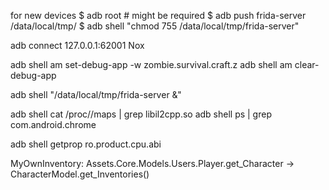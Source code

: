 for new devices
$ adb root # might be required
$ adb push frida-server /data/local/tmp/
$ adb shell "chmod 755 /data/local/tmp/frida-server"

adb connect 127.0.0.1:62001 Nox

adb shell am set-debug-app -w zombie.survival.craft.z
adb shell am clear-debug-app

adb shell "/data/local/tmp/frida-server &"



adb shell cat /proc/<pid>/maps | grep libil2cpp.so
adb shell ps | grep com.android.chrome

adb shell getprop ro.product.cpu.abi




MyOwnInventory: Assets.Core.Models.Users.Player.get_Character -> CharacterModel.get_Inventories()









